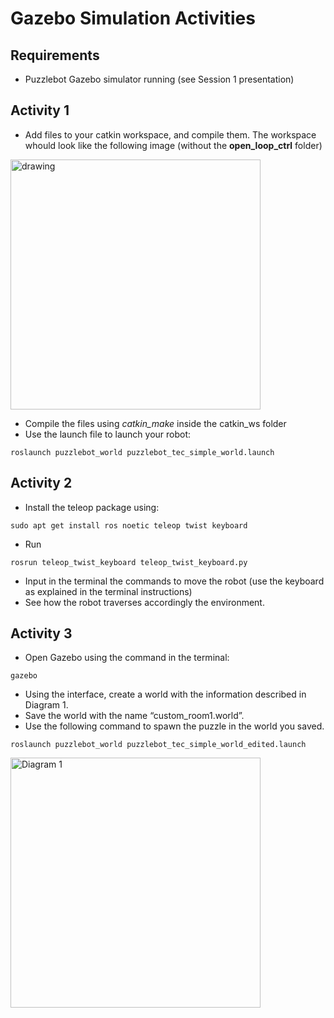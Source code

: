 # Gazebo Simulation Activities

## Requirements
* Puzzlebot Gazebo simulator running (see Session 1 presentation)


## Activity 1
* Add files to your catkin workspace, and compile them. The workspace whould look like the following image (without the **open_loop_ctrl** folder)
<img src="https://user-images.githubusercontent.com/67285979/187089591-091a9058-dcc1-4abe-80fa-c4405f29bcea.png" alt="drawing" width="400"/>

* Compile the files using *catkin_make* inside the catkin_ws folder
* Use the launch file to launch your robot:

```
roslaunch puzzlebot_world puzzlebot_tec_simple_world.launch
```

## Activity 2
* Install the teleop package using:
```
sudo apt get install ros noetic teleop twist keyboard
```
* Run

```
rosrun teleop_twist_keyboard teleop_twist_keyboard.py
```
* Input in the terminal the commands to move the robot (use the keyboard as explained in the terminal instructions)
* See how the robot traverses accordingly the environment.

## Activity 3

* Open Gazebo using the command in the terminal:
```
gazebo
```
* Using the interface, create a world with the information described in Diagram 1.
* Save the world with the name “custom_room1.world”.
* Use the following command to spawn the puzzle in the world you saved.
```
roslaunch puzzlebot_world puzzlebot_tec_simple_world_edited.launch
```
<img src="https://user-images.githubusercontent.com/67285979/188334571-11f75f8a-f267-4cb7-8c93-180c75d6171d.png" alt="Diagram 1" width="400"/>